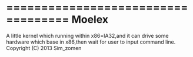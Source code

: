 ===================================
Moelex
===================================

   A little kernel which running within x86=IA32,and it can drive some hardware which base in x86,then wait for user to input command line. 
   Copyright (C) 2013  Sim_zomen 
